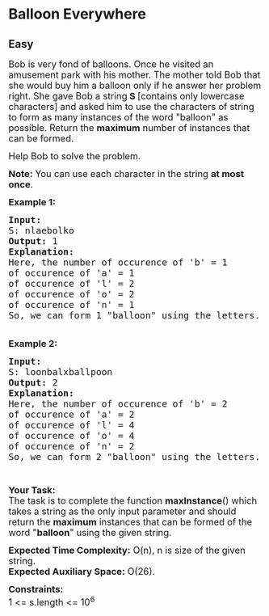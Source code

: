 # Balloon Everywhere
## Easy 
<div class="problems_problem_content__Xm_eO"><p><span style="font-size:18px">Bob is very fond of balloons. Once he visited an amusement park with his mother. The mother told Bob that she would buy him a balloon only if he answer her problem right. She gave Bob a string<strong>&nbsp;S </strong>[contains only lowercase characters]&nbsp;and asked him to use the characters of string to form&nbsp;as many instances of the word "balloon" as possible. Return the <strong>maximum</strong> number of instances that can be formed.</span></p>

<p><span style="font-size:18px">Help Bob to solve the problem.</span></p>

<p><span style="font-size:18px"><strong>Note:</strong>&nbsp;You can use each character in the string&nbsp;<strong>at most once</strong>. </span></p>

<p><span style="font-size:18px"><strong>Example 1:</strong></span></p>

<pre><span style="font-size:18px"><strong>Input:
</strong>S: nlaebolko
<strong>Output: </strong>1
<strong>Explanation:</strong>
Here, the number of occurence of 'b' = 1
of occurence of 'a' = 1
of occurence of 'l' = 2
of occurence of 'o' = 2
of occurence of 'n' = 1
So, we can form 1 "balloon" using the letters.
 </span>
</pre>

<p><span style="font-size:18px"><strong>Example 2:&nbsp;</strong></span></p>

<pre><span style="font-size:18px"><strong>Input:
</strong>S: loonbalxballpoon
<strong>Output: </strong>2
<strong>Explanation:</strong>
Here, the number of occurence of 'b' = 2
of occurence of 'a' = 2
of occurence of 'l' = 4
of occurence of 'o' = 4
of occurence of 'n' = 2
So, we can form 2 "balloon" using the letters.</span>
</pre>

<p>&nbsp;</p>

<p><span style="font-size:18px"><strong>Your Task:</strong><br>
The task is to complete the function <strong>maxInstance</strong>() which takes a string as the only input parameter and should return the <strong>maximum</strong> instances that can be formed of the word "<strong>balloon</strong>" using the&nbsp;given string.</span></p>

<p><span style="font-size:18px"><strong>Expected Time Complexity:</strong>&nbsp;O(n), n is size of the given string.<br>
<strong>Expected Auxiliary Space:</strong>&nbsp;O(26).</span></p>

<p><span style="font-size:18px"><strong>Constraints:</strong><br>
1 &lt;= s.length &lt;= 10<sup>6</sup></span></p>
</div>